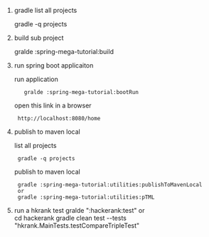 1. gradle list all projects

      gradle -q projects
      
2. build sub project

    gralde :spring-mega-tutorial:build
  
3. run spring boot applicaiton

    run application
    
          gralde :spring-mega-tutorial:bootRun
  
    open this link in a browser
    
        http://localhost:8080/home
      
4. publish to maven local

    list all projects
    
        gradle -q projects
    
    publish to maven local
    
        gradle :spring-mega-tutorial:utilities:publishToMavenLocal 
        or
        gradle :spring-mega-tutorial:utilities:pTML        

5. run a hkrank test
      gralde ":hackerank:test" 
      or       
      cd hackerank
      gradle clean test --tests "hkrank.MainTests.testCompareTripleTest"
